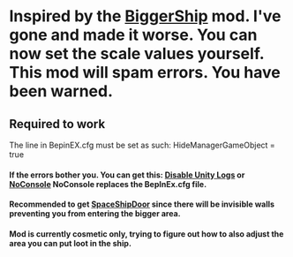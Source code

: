 # Inspired by the [BiggerShip](https://thunderstore.io/c/lethal-company/p/Caverne/BiggerShip/) mod. I've gone and made it worse. You can now set the scale values yourself. This mod will spam errors. You have been warned. 

## Required to work
The line in BepinEX.cfg must be set as such: HideManagerGameObject = true

#### If the errors bother you. You can get this: [Disable Unity Logs](https://thunderstore.io/c/lethal-company/p/Mhz/DisableUnityLogs/) or [NoConsole](https://thunderstore.io/c/lethal-company/p/KennyCreations/NoConsole/) NoConsole replaces the BepInEx.cfg file.

#### Recommended to get [SpaceShipDoor](https://thunderstore.io/c/lethal-company/p/Wolf11221/SpaceShipDoor/) since there will be invisible walls preventing you from entering the bigger area. 

#### Mod is currently cosmetic only, trying to figure out how to also adjust the area you can put loot in the ship.
